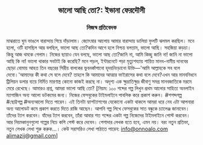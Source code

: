 <div align=center><h2 align=center>ভালো আছি তো?: ইভানা ফেরদৌসী</h4><h3 align=center>নিজস্ব প্রতিবেদক</h3>
</div>

মাঝরাতে ঘুম ভাঙলে বারান্দায় গিয়ে দাঁড়ালাম। জ্যোৎস্নার আলোয় আমার বারান্দায় ডালিয়া ফুলটি ঝলমল করছিল। মনে হলো, ওটি হাসছিল আর বলছিল, ভালো আছ তো?কদিন আগে হলে নিশ্চয় বলতাম, ভালো আছি। সহজিয়া কড়চা। কিন্তু আজ থমকে গেলাম। নিজের ছায়াও যেন বলছে, ভালো আছ তো?জানি না, আমি কিচ্ছু জানি না! জানি না ভালো আছি কি না! ভালো থাকার সবটাই কি করেছি? মনে পড়ল, ইন্টারনেটে পড়া মৃত্যুশয্যায় শায়িত মানব-নামীয় দানবের ছোড়া বোমায় আহত তিন বছরের সিরীয় বালকের ভুবনকাঁপানো হৃদয়নিংড়ানো উক্তি—'আমি আল্লাহকে সব বলে দেবো।'আমাদের কী কথা সে বলে দেবে? তাহলে কি আমাদের আত্মার ভাইরাসের কথা বলে দেবে?এখন আর মানবনিধনে ট্রিলিয়ন ডলার ব্যয়ে নির্মিত মারণাস্ত্র কোনো কাজই করছে না। অদৃশ্য এক ক্ষুদ্রাতিক্ষুদ্র জীবাণু সমগ্র মানবজাতিকে মরমে মেরে রেখেছে। আমারও প্রশ্ন, আমরা ভালো আছি তো? [নিয়ম: ১০০ শব্দের গল্প লিখুন প্রথম আলোর সাহিত্য অনলাইন ম্যাগাজিন অন্য আলো ডটকমের জন্য। নিজের ফেসবুকের টাইমলাইনে পাবলিক করে প্রকাশ করুন। #শশব্দগল্প #ছোট্টগল্প #অন্যআলো দিতে পারেন। এই তিনটা হ্যাশট্যাশগের যেকোনো একটা থাকলে আমরা ধরে নেব এটা আপনারা অন্য আলোডট কমে প্রকাশ করতে দিতে রাজি আছেন। আপনি গল্প লিখে ফেসবুকের সাত বন্ধুকে চ্যালেঞ্জ জানাবেন। তাঁদের ট্যাগ করবেন। যাঁদের ট্যাগ করবেন, তাঁরা আবার শত শব্দের একটা গল্প নিজেদের টাইমলাইনে পোস্ট করবেন। আর নিয়মকানুনগুলো গল্পের নিচে কপি পেস্ট করে দেবেন। পেশাদার লেখক হতে হবে, এমন নয়। বরং নতুন প্রতিভা, নতুন লেখক লেখা শুরু করুক...। কেউ সরাসরিও লেখা পাঠাতে পারেন: info@onnoalo.com alimazij@gmail.com]

